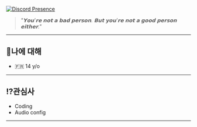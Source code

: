 [![Discord Presence](https://lanyard.cnrad.dev/api/1331352861619257345)](https://discord.com/users/1331352861619257345) 

> _"𝗬𝗼𝘂'𝗿𝗲 𝗻𝗼𝘁 𝗮 𝗯𝗮𝗱 𝗽𝗲𝗿𝘀𝗼𝗻. 𝗕𝘂𝘁 𝘆𝗼𝘂'𝗿𝗲 𝗻𝗼𝘁 𝗮 𝗴𝗼𝗼𝗱 𝗽𝗲𝗿𝘀𝗼𝗻 𝗲𝗶𝘁𝗵𝗲𝗿."_

---

## 👤나에 대해
- 🇫🇷 14 y/o

---

## ⁉️관심사
- Coding
- Audio config

---



